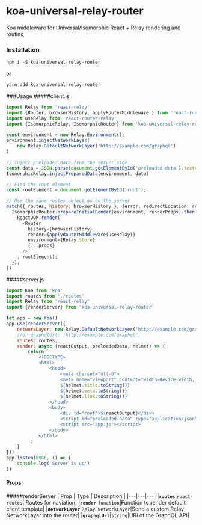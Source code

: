 # koa-universal-relay-router
Koa middleware for Universal/Isomorphic React + Relay rendering and routing

### Installation
```js
npm i -S koa-universal-relay-router
```
or
```js
yarn add koa-universal-relay-router
```

###Usage
#####client.js
```js
import Relay from 'react-relay'
import {Router, browserHistory, applyRouterMiddleware } from 'react-router'
import useRelay from 'react-router-relay' 
import {IsomorphicRelay, IsomorphicRouter} from 'koa-universal-relay-router'

const environment = new Relay.Environment();
environment.injectNetworkLayer(
    new Relay.DefaultNetworkLayer('http://example.com/graphql')
)

// Inject preloaded data from the server side
const data = JSON.parse(document.getElementById('preloaded-data').textContent);
IsomorphicRelay.injectPreparedData(environment, data)

// Find the root element
const rootElement = document.getElementById('root');

// Use the same routes object as on the server
match({ routes, history: browserHistory }, (error, redirectLocation, renderProps) => {
  IsomorphicRouter.prepareInitialRender(environment, renderProps).then(props => {
    ReactDOM.render(
      <Router 
        history={browserHistory}
        render={applyRouterMiddleware(useRelay)}
        environment={Relay.Store}
        {...props} 
      />
    , rootElement);
  });
})
```

#####server.js
```js
import Koa from 'koa'
import routes from './routes'
import Relay from 'react-relay'
import {renderServer} from 'koa-universal-relay-router'

let app = new Koa()
app.use(renderServer({
    networkLayer: new Relay.DefaultNetworkLayer('http://example.com/graphql'),
    //or graphqlUrl: 'http://example.com/graphql',
    routes: routes,
    render: async (reactOutput, preloadedData, helmet) => {
        return `
            <!DOCTYPE>
            <html>
                <head>
                    <meta charset="utf-8">
                    <meta name="viewport" content="width=device-width, initial-scale=1">
                    ${helmet.title.toString()}
                    ${helmet.meta.toString()}
                    ${helmet.link.toString()}
                </head>
                <body>
                    <div id="root">${reactOutput}</div>
                    <script id="preloaded-data" type="application/json">${preloadedData}</script>
                    <script src="app.js"></script>
                </body>
            </html>
        `;
    }
}))
app.listen(8080, () => {
    console.log('Server is up')
})
```

#### Props
#####renderServer
| Prop | Type | Description |
|---|---|---|
|**`routes`**|`react-routes`| Routes for naviation|
|**`render`**|`function`|Function to render default client template|
|**`networkLayer`**|`Relay NetworkLayer`|Send a custom Relay NetworkLayer into the router|
|**`graphqlUrl`**|`string`|URI of the GraphQL API|
